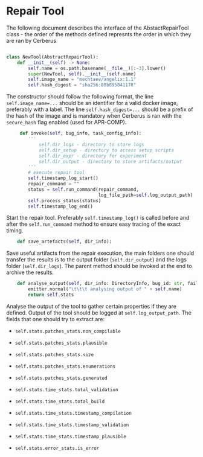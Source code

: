 # Repair Tool
The following document describes the interface of the AbstactRepairTool class - the order of the methods defined represnts the order in which they are ran by Cerberus

```py

class NewTool(AbstractRepairTool):
    def __init__(self) -> None:
        self.name = os.path.basename(__file__)[:-3].lower()
        super(NewTool, self).__init__(self.name)
        self.image_name = "mechtaev/angelix:1.1"
        self.hash_digest = "sha256:80b895841178"
```
The constructor should follow the following format, the line `self.image_name=...` should be an identifier for a valid docker image, preferably with a label. The line `self.hash_digest=...` should be a prefix of the hash of the image and is mandatory when Cerberus is ran with the `secure_hash` flag enabled (used for APR-COMP).

```py
     def invoke(self, bug_info, task_config_info):
        '''
            self.dir_logs - directory to store logs
            self.dir_setup - directory to access setup scripts
            self.dir_expr - directory for experiment
            self.dir_output - directory to store artifacts/output
        '''
        # execute repair tool
        self.timestamp_log_start()
        repair_command = ""
        status = self.run_command(repair_command,
                                  log_file_path=self.log_output_path)
        self.process_status(status)
        self.timestamp_log_end()
```
Start the repair tool. Preferably `self.timestamp_log()` is called before and after the `self.run_command` method to ensure easy tracing of the exact timing.

```py
    def save_artefacts(self, dir_info):
```
Save useful artifacts from the repair execution, the main folders one should transfer the results is to the output folder (`self.dir_output`) and the logs folder (`self.dir_logs`). The parent method should be invoked at the end to archive the results.

```py
    def analyse_output(self, dir_info: DirectoryInfo, bug_id: str, fail_list: List[str]):
        emitter.normal("\t\t\t analysing output of " + self.name)
        return self.stats
```
Analyse the output of the tool to gather certain properties if they are defined. Output of the tool should be logged at `self.log_output_path`. The fields that one should try to extract are:

* `self.stats.patches_stats.non_compilable`
* `self.stats.patches_stats.plausible`
* `self.stats.patches_stats.size`
* `self.stats.patches_stats.enumerations`
* `self.stats.patches_stats.generated`

* `self.stats.time_stats.total_validation`
* `self.stats.time_stats.total_build`
* `self.stats.time_stats.timestamp_compilation`
* `self.stats.time_stats.timestamp_validation`
* `self.stats.time_stats.timestamp_plausible`
* `self.stats.error_stats.is_error`